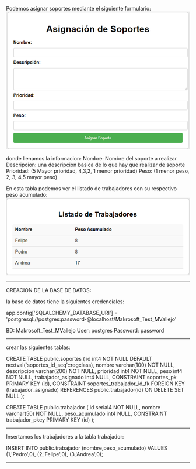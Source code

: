 Podemos asignar soportes mediante el siguiente formulario:
![alt text](imagen1.png)

donde llenamos la informacion:
Nombre: Nombre del soporte a realizar
Descripcion: una descripcion basica de lo que hay que realizar de soporte
Prioridad: (5 Mayor prioridad, 4,3,2, 1 menor prioridad)
Peso: (1 menor peso, 2, 3, 4,5 mayor peso)


En esta tabla podemos ver el listado de trabajadores con su respectivo peso acumulado:
![alt text](imagen2.png)

-----------------------------------------------------------------------------------------------------------

CREACION DE LA BASE DE DATOS:

la base de datos tiene la siguientes credenciales:

app.config['SQLALCHEMY_DATABASE_URI'] = 'postgresql://postgres:password-@localhost/Makrosoft_Test_MVallejo'

BD: Makrosoft_Test_MVallejo
User: postgres
Password: password

-----------------------------------------------------------------------------------------------------------

crear las siguientes tablas:

CREATE TABLE public.soportes (
	id int4 NOT NULL DEFAULT nextval('soportes_id_seq'::regclass),
	nombre varchar(100) NOT NULL,
	descripcion varchar(200) NOT NULL,
	prioridad int4 NOT NULL,
	peso int4 NOT NULL,
	trabajador_asignado int4 NULL,
	CONSTRAINT soportes_pk PRIMARY KEY (id),
	CONSTRAINT soportes_trabajador_id_fk FOREIGN KEY (trabajador_asignado) REFERENCES public.trabajador(id) ON DELETE SET NULL
);

CREATE TABLE public.trabajador (
	id serial4 NOT NULL,
	nombre varchar(50) NOT NULL,
	peso_acumulado int4 NULL,
	CONSTRAINT trabajador_pkey PRIMARY KEY (id)
);

-----------------------------------------------------------------------------------------------------------

Insertamos los trabajadores a la tabla trabajador:

INSERT INTO public.trabajador (nombre,peso_acumulado) VALUES
	 (1,'Pedro',0),
	 (2,'Felipe',0),
	 (3,'Andrea',0);

-----------------------------------------------------------------------------------------------------------